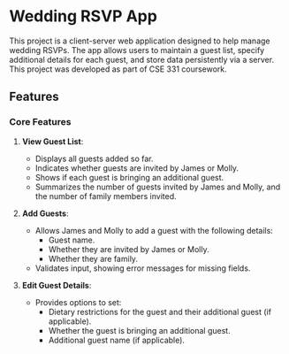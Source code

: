 # Wedding RSVP App

This project is a client-server web application designed to help manage wedding RSVPs. The app allows users to maintain a guest list, specify additional details for each guest, and store data persistently via a server. This project was developed as part of CSE 331 coursework.

## Features

### Core Features
1. **View Guest List**:
   - Displays all guests added so far.
   - Indicates whether guests are invited by James or Molly.
   - Shows if each guest is bringing an additional guest.
   - Summarizes the number of guests invited by James and Molly, and the number of family members invited.

2. **Add Guests**:
   - Allows James and Molly to add a guest with the following details:
     - Guest name.
     - Whether they are invited by James or Molly.
     - Whether they are family.
   - Validates input, showing error messages for missing fields.

3. **Edit Guest Details**:
   - Provides options to set:
     - Dietary restrictions for the guest and their additional guest (if applicable).
     - Whether the guest is bringing an additional guest.
     - Additional guest name (if applicable).
